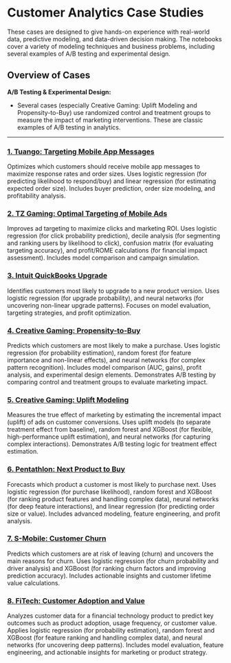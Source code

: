 # Customer Analytics Case Studies

These cases are designed to give hands-on experience with real-world data, predictive modeling, and data-driven decision making. The notebooks cover a variety of modeling techniques and business problems, including several examples of A/B testing and experimental design.

## Overview of Cases

**A/B Testing & Experimental Design:**
- Several cases (especially Creative Gaming: Uplift Modeling and Propensity-to-Buy) use randomized control and treatment groups to measure the impact of marketing interventions. These are classic examples of A/B testing in analytics.

---

### [1. Tuango: Targeting Mobile App Messages](tuango.ipynb)
Optimizes which customers should receive mobile app messages to maximize response rates and order sizes. Uses logistic regression (for predicting likelihood to respond/buy) and linear regression (for estimating expected order size). Includes buyer prediction, order size modeling, and profitability analysis.

### [2. TZ Gaming: Optimal Targeting of Mobile Ads](tz-gaming.ipynb)
Improves ad targeting to maximize clicks and marketing ROI. Uses logistic regression (for click probability prediction), decile analysis (for segmenting and ranking users by likelihood to click), confusion matrix (for evaluating targeting accuracy), and profit/ROME calculations (for financial impact assessment). Includes model comparison and campaign simulation.

### [3. Intuit QuickBooks Upgrade](intuit.ipynb)
Identifies customers most likely to upgrade to a new product version. Uses logistic regression (for upgrade probability), and neural networks (for uncovering non-linear upgrade patterns). Focuses on model evaluation, targeting strategies, and profit optimization.

### [4. Creative Gaming: Propensity-to-Buy](cg-prop.ipynb)
Predicts which customers are most likely to make a purchase. Uses logistic regression (for probability estimation), random forest (for feature importance and non-linear effects), and neural networks (for complex pattern recognition). Includes model comparison (AUC, gains), profit analysis, and experimental design elements. Demonstrates A/B testing by comparing control and treatment groups to evaluate marketing impact.

### [5. Creative Gaming: Uplift Modeling](cg-uplift.ipynb)
Measures the true effect of marketing by estimating the incremental impact (uplift) of ads on customer conversions. Uses uplift models (to separate treatment effect from baseline), random forest and XGBoost (for flexible, high-performance uplift estimation), and neural networks (for capturing complex interactions). Demonstrates A/B testing logic for treatment effect estimation.

### [6. Pentathlon: Next Product to Buy](pentathlon_nptb.ipynb)
Forecasts which product a customer is most likely to purchase next. Uses logistic regression (for purchase likelihood), random forest and XGBoost (for ranking product features and handling complex data), neural networks (for deep feature interactions), and linear regression (for predicting order size or value). Includes advanced modeling, feature engineering, and profit analysis.

### [7. S-Mobile: Customer Churn](s-mobile.ipynb)
Predicts which customers are at risk of leaving (churn) and uncovers the main reasons for churn. Uses logistic regression (for churn probability and driver analysis) and XGBoost (for ranking churn factors and improving prediction accuracy). Includes actionable insights and customer lifetime value calculations.

### [8. FiTech: Customer Adoption and Value](fitech.ipynb)
Analyzes customer data for a financial technology product to predict key outcomes such as product adoption, usage frequency, or customer value. Applies logistic regression (for probability estimation), random forest and XGBoost (for feature ranking and handling complex data), and neural networks (for uncovering deep patterns). Includes model evaluation, feature engineering, and actionable insights for marketing or product strategy.


